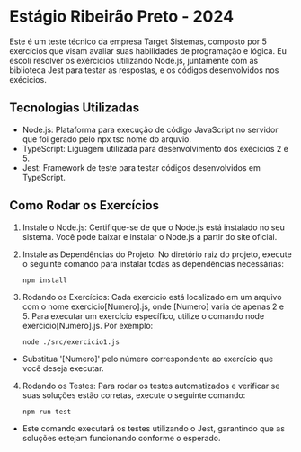 # Estágio Ribeirão Preto - 2024

Este é um teste técnico da empresa Target Sistemas, composto por 5 exercícios que visam avaliar suas habilidades de programação e lógica. Eu escoli resolver os exércicios utilizando Node.js, juntamente com as biblioteca Jest para testar as respostas, e os códigos desenvolvidos nos exécicios.

## Tecnologias Utilizadas
* Node.js: Plataforma para execução de  código JavaScript no servidor que foi gerado pelo npx tsc nome do arquvio.
* TypeScript: Liguagem utilizada para desenvolvimento dos exécicios 2 e 5.
* Jest: Framework de teste para testar códigos desenvolvidos em TypeScript.

## Como Rodar os Exercícios
1. Instale o Node.js: Certifique-se de que o Node.js está instalado no seu sistema. Você pode baixar e instalar o Node.js a partir do site oficial.

2. Instale as Dependências do Projeto: No diretório raiz do projeto, execute o seguinte comando para instalar todas as dependências necessárias:

    ```
    npm install
    ```
3. Rodando os Exercícios: Cada exercício está localizado em um arquivo com o nome exercicio[Numero].js, onde [Numero] varia de apenas 2 e 5. Para executar um exercício específico, utilize o comando node exercicio[Numero].js. Por exemplo:

    ```
    node ./src/exercicio1.js
    ```
- Substitua '[Numero]' pelo número correspondente ao exercício que você deseja executar.

4. Rodando os Testes: Para rodar os testes automatizados e verificar se suas soluções estão corretas, execute o seguinte comando:

    ```
    npm run test
    ```
- Este comando executará os testes utilizando o Jest, garantindo que as soluções estejam funcionando conforme o esperado.
